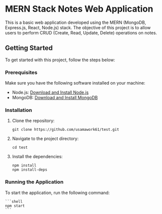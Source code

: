 # MERN Stack Notes Web Application

This is a basic web application developed using the MERN (MongoDB, Express.js, React, Node.js) stack. The objective of this project is to allow users to perform CRUD (Create, Read, Update, Delete) operations on notes.

## Getting Started

To get started with this project, follow the steps below:

### Prerequisites

Make sure you have the following software installed on your machine:

- Node.js: [Download and Install Node.js](https://nodejs.org/en/download/)
- MongoDB: [Download and Install MongoDB](https://www.mongodb.com/try/download/community)

### Installation

1. Clone the repository:

    ```shell
    git clone https://github.com/usamawork61/test.git
    ```

2. Navigate to the project directory:

    ```shell
    cd test
    ```

3. Install the dependencies:

    ```shell
    npm install
    npm install-deps
    ```

### Running the Application

To start the application, run the following command:

    ```shell
    npm start
    ```
